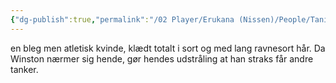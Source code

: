 ```yaml
---
{"dg-publish":true,"permalink":"/02 Player/Erukana (Nissen)/People/Tani Ebonheart/"}
---
```


 en bleg men atletisk kvinde, klædt totalt i sort og med lang ravnesort hår. Da Winston nærmer sig hende, gør hendes udstråling at han straks får andre tanker.